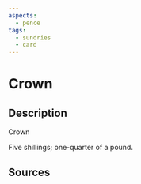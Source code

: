 ```yaml
---
aspects:
  - pence
tags:
  - sundries
  - card
---
```

# Crown
## Description
Crown

Five shillings; one-quarter of a pound.
## Sources

